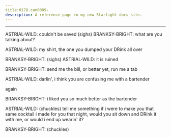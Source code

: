 ```yaml
---
title:0178.can0089-
description: A reference page in my new Starlight docs site.
---
```

----- 
ASTRIAL-WILD: couldn't be saved
 (sighs) 
BRANKSY-BRIGHT: what are you talking about? 
 
ASTRIAL-WILD: my shirt, the one you dumped your DRink all over
 
BRANKSY-BRIGHT: (sighs) 
ASTRIAL-WILD: it is ruined
 
BRANKSY-BRIGHT: send me the bill, or better yet, run me a tab
 
ASTRIAL-WILD: darlin', i think you are confusing me with a bartender


 again
 
BRANKSY-BRIGHT: i liked you so much better as the bartender
 
ASTRIAL-WILD: (chuckles) tell me something
 if i were to make you that same 
cocktail i made for you that night, would you sit down and DRink it with me, or 
would i end up wearin' it? 
 
BRANKSY-BRIGHT: (chuckles) 
